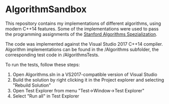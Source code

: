 # AlgorithmSandbox

This repository contains my implementations of different algorithms, using modern C++14 features. Some of the implementations were used to pass the programming assignments of the [Stanford Algorithms Spezialization](https://www.coursera.org/specializations/algorithms). 

The code was implemented against the Visual Studio 2017 C++14 compiler. Algorithm implementations can be found in the /Algorithms subfolder, the corresponding test code in /AlgorithmsTests. 

To run the tests, follow these steps:

1. Open Algorithms.sln in a VS2017-compatible version of Visual Studio
2. Build the solution by right clicking it in the Project explorer and selecting "Rebuild Solution" 
3. Open Test Explorer from menu "Test->Window->Test Explorer"
4. Select "Run all" in Test Explorer
